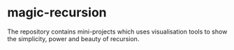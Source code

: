 # magic-recursion
The repository contains mini-projects which uses visualisation tools to show the simplicity, power and beauty of recursion.
